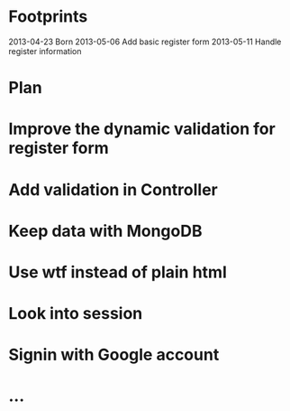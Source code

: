 Footprints
==========
2013-04-23 Born
2013-05-06 Add basic register form
2013-05-11 Handle register information

Plan
====
# Improve the dynamic validation for register form
# Add validation in Controller
# Keep data with MongoDB
# Use wtf instead of plain html
# Look into session
# Signin with Google account
# ...

